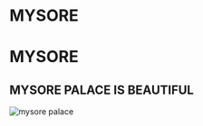 # MYSORE
<HTML>
  <HEAD>
    <H1>MYSORE</H1>
    <H2>MYSORE PALACE IS BEAUTIFUL </H2>

![mysore palace](https://github.com/user-attachments/assets/f3140d91-d6c3-4f22-9a75-0d3f2c0b73fa)

    
  </HEAD>
</HTML>
